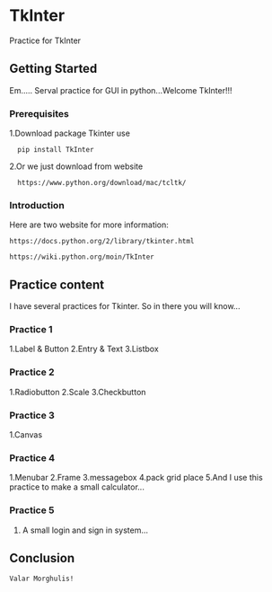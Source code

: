 # TkInter
Practice for TkInter

## Getting Started
Em.....
Serval practice for GUI in python...Welcome TkInter!!!

### Prerequisites
1.Download package Tkinter use 
```
  pip install TkInter
```
2.Or we just download from website
```
  https://www.python.org/download/mac/tcltk/
```

### Introduction
Here are two website for more information:

 ```
 https://docs.python.org/2/library/tkinter.html
 ```
 
 
 ```
 https://wiki.python.org/moin/TkInter
 ```
 
 ## Practice content
 I have several practices for Tkinter. So in there you will know...
 
 
 ### Practice 1
  1.Label & Button 
  2.Entry & Text
  3.Listbox 
 
 
 ### Practice 2
  1.Radiobutton 
  2.Scale 
  3.Checkbutton 
 
 
 ### Practice 3
  1.Canvas 
    
  
 ### Practice 4
  1.Menubar 
  2.Frame 
  3.messagebox 
  4.pack grid place
  5.And I use this practice to make a small calculator...
 
 
 ### Practice 5
  1. A small login and sign in system...
 
 
  ## Conclusion
  ```
Valar Morghulis!
  ```
